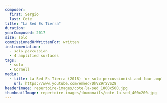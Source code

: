 ```yaml
---
composer:
  first: Sergio
  last: Cote
title: "La Sed Es Tierra"
duration:
yearComposed: 2017
size: solo
commissionedOrWrittenFor: written
instrumentation:
  - solo percussion
  - 4 amplified surfaces
tags:
  - solo
  - Cornell
media:
  - title: La Sed Es Tierra (2018) for solo percussionist and four amplified surfaces by Sergio Cote
    url: https://www.youtube.com/embed/DkVZ9rSVSZ8
headerImage: repertoire-images/cote-la-sed_1000x500.jpg
thumbnailImage: repertoire-images/thumbnails/cote-la-sed_400x200.jpg
---
```

